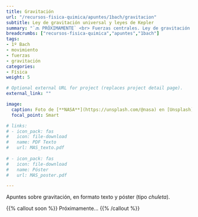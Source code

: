 ```yaml
---
title: Gravitación
url: "/recursos-fisica-quimica/apuntes/1bach/gravitacion"
subtitle: Ley de gravitación universal y leyes de Kepler
summary: "`🔜 PRÓXIMAMENTE` <br> Fuerzas centrales. Ley de gravitación universal. Leyes de Kepler."
breadcrumbs: ["recursos-fisica-quimica","apuntes","1bach"]
tags:
- 1º Bach
- movimiento
- fuerzas
- gravitación
categories:
- Física
weight: 5

# Optional external URL for project (replaces project detail page).
external_link: ""

image:
  caption: Foto de [**NASA**](https://unsplash.com/@nasa) en [Unsplash](https://unsplash.com)
  focal_point: Smart

# links:
# - icon_pack: fas
#   icon: file-download
#   name: PDF Texto
#   url: MAS_texto.pdf
  
# - icon_pack: fas
#   icon: file-download
#   name: Póster
#   url: MAS_poster.pdf

---
```


<!-- <iframe src="https://phet.colorado.edu/sims/html/gravity-force-lab/latest/gravity-force-lab_es.html" width="800" height="600" scrolling="no" allowfullscreen></iframe> -->

<!-- <iframe src="https://phet.colorado.edu/sims/html/gravity-and-orbits/latest/gravity-and-orbits_es.html" width="800" height="600" scrolling="no" allowfullscreen></iframe> -->

Apuntes sobre gravitación, en formato texto y póster (tipo _chuleta_).

{{% callout soon %}}
Próximamente...
{{% /callout %}}